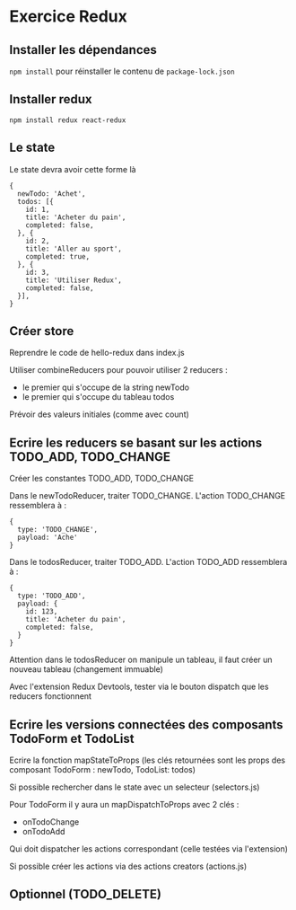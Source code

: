 # Exercice Redux

## Installer les dépendances

`npm install` pour réinstaller le contenu de `package-lock.json`

## Installer redux

`npm install redux react-redux`

## Le state 

Le state devra avoir cette forme là

```
{
  newTodo: 'Achet',
  todos: [{
    id: 1,
    title: 'Acheter du pain',
    completed: false,
  }, {
    id: 2,
    title: 'Aller au sport',
    completed: true,
  }, {
    id: 3,
    title: 'Utiliser Redux',
    completed: false,
  }],
}
```

## Créer store

Reprendre le code de hello-redux dans index.js

Utiliser combineReducers pour pouvoir utiliser 2 reducers :

* le premier qui s'occupe de la string newTodo
* le premier qui s'occupe du tableau todos

Prévoir des valeurs initiales (comme avec count)

## Ecrire les reducers se basant sur les actions TODO_ADD, TODO_CHANGE

Créer les constantes TODO_ADD, TODO_CHANGE

Dans le newTodoReducer, traiter TODO_CHANGE. L'action TODO_CHANGE ressemblera à :

```
{
  type: 'TODO_CHANGE',
  payload: 'Ache'
}
```

Dans le todosReducer, traiter TODO_ADD. L'action TODO_ADD ressemblera à :

```
{
  type: 'TODO_ADD',
  payload: {
    id: 123,
    title: 'Acheter du pain',
    completed: false,
  }
}
```

Attention dans le todosReducer on manipule un tableau, il faut
créer un nouveau tableau (changement immuable)

Avec l'extension Redux Devtools, tester via le bouton dispatch que les reducers
fonctionnent

## Ecrire les versions connectées des composants TodoForm et TodoList

Ecrire la fonction mapStateToProps (les clés retournées sont les props des composant TodoForm : newTodo, TodoList: todos)

Si possible rechercher dans le state avec un selecteur (selectors.js)

Pour TodoForm il y aura un mapDispatchToProps avec 2 clés :
- onTodoChange
- onTodoAdd

Qui doit dispatcher les actions correspondant (celle testées via l'extension)

Si possible créer les actions via des actions creators (actions.js)

## Optionnel (TODO_DELETE)
